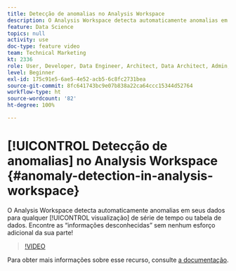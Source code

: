 ```yaml
---
title: Detecção de anomalias no Analysis Workspace
description: O Analysis Workspace detecta automaticamente anomalias em seus dados para qualquer visualização de série de tempo ou tabela de dados. Encontre as “informações desconhecidas” sem nenhum esforço adicional da sua parte!
feature: Data Science
topics: null
activity: use
doc-type: feature video
team: Technical Marketing
kt: 2336
role: User, Developer, Data Engineer, Architect, Data Architect, Admin, Leader
level: Beginner
exl-id: 175c91e5-6ae5-4e52-acb5-6c8fc2731bea
source-git-commit: 8fc641743bc9e07b838a22ca64ccc15344d52764
workflow-type: ht
source-wordcount: '82'
ht-degree: 100%

---
```


# [!UICONTROL Detecção de anomalias] no Analysis Workspace {#anomaly-detection-in-analysis-workspace}

O Analysis Workspace detecta automaticamente anomalias em seus dados para qualquer [!UICONTROL visualização] de série de tempo ou tabela de dados. Encontre as “informações desconhecidas” sem nenhum esforço adicional da sua parte!

>[!VIDEO](https://video.tv.adobe.com/v/25444/?quality=12&learn=on)

Para obter mais informações sobre esse recurso, consulte [a documentação](https://experienceleague.adobe.com/docs/analytics/analyze/analysis-workspace/virtual-analyst/anomaly-detection/anomaly-detection.html?lang=pt-BR).
